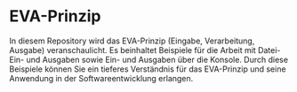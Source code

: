 # EVA-Prinzip

In diesem Repository wird das EVA-Prinzip (Eingabe, Verarbeitung, Ausgabe) veranschaulicht. Es beinhaltet Beispiele für die Arbeit mit Datei-Ein- und Ausgaben sowie Ein- und Ausgaben über die Konsole. Durch diese Beispiele können Sie ein tieferes Verständnis für das EVA-Prinzip und seine Anwendung in der Softwareentwicklung erlangen.
